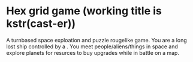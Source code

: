 # Hex grid game (working title is kstr(cast-er))

A turnbased space exploation and puzzle rougelike game. You are a long lost ship controlled by a . You meet people/aliens/things in space and explore planets for resurces to buy upgrades while in battle on a map.
